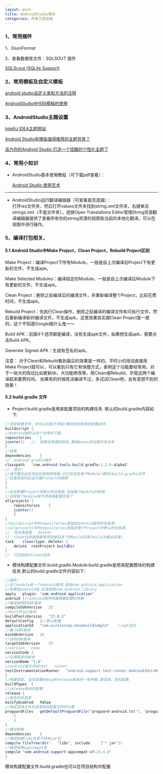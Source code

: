 ```yaml
---
layout: post
title: AndroidStudio相关
categories: 开发工具总结
---
```


### 1、常用插件 ###

1、GsonFormat

2、查看数据库文件：SQLSOUT 插件

[SQLScout (SQLite Support) ](https://plugins.jetbrains.com/plugin/8322-sqlscout-sqlite-support-)  

### 2、常用模板及自定义模板 ###


[android studio自定义类和方法的注释](https://blog.csdn.net/u013168615/article/details/50073257)  


[AndroidStudio中代码模板的使用](https://blog.csdn.net/wubihang/article/details/51228752)  

### 3、AndroidStudio主题设置 ###

[IntelliJ IDEA主题网站](http://color-themes.com/?view=index)  

[Android Studio有哪些值得推荐的主题背景？](https://www.zhihu.com/question/38958773)  

[该为你的Android Studio 打造一个炫酷的个性化主题了](https://juejin.im/post/58ea37ae0ce46300586427b6)  


### 4、常用小知识 ###

- AndroidStudio基本使用教程（可下载pdf查看）：  

	[Android Studio 使用艺术](https://legacy.gitbook.com/book/quanke/android-studio/details)  

----------

- AndroidStudio运行翻译编辑器（可查看是否遗漏）：  
打开res文件夹，然后打开values文件夹找到string.xml文件夹，右键单击strings.xml（不是文件夹），选择Open Translations Editor管理String资源翻译编辑器提供了查看所有你的string资源的视图和当前的本地化翻译。可以在视图中进行操作。

### 5、编译打包相关、 ###

#### 5.1 Android Studio中Make Project，Clean Project，Rebuild Project区别  #### 

Make Project：编译Project下所有Module，一般是自上次编译后Project下有更新的文件，不生成apk。  

Make Selected Modules：编译指定的Module，一般是自上次编译后Module下有更新的文件，不生成apk。  

Clean Project：删除之前编译后的编译文件，并重新编译整个Project，比较花费时间，不生成apk。  

Rebuild Project：先执行Clean操作，删除之前编译的编译文件和可执行文件，然后重新编译新的编译文件，不生成apk，这里效果其实跟Clean Project是一致的，这个不知道Google搞什么鬼～～  

Build APK：前面4个选项都是编译，没有生成apk文件，如果想生成apk，需要点击Build APK。  

Generate Signed APK：生成有签名的apk。  

注意：
对于Clean和Rebuild看到最后的效果是一样的。平时小的改动直接用Make Project就可以，可以看到只有它有快捷方式，表明这个功能要经常用。对于一些大的改动比如更新lib，大功能修改等，用Clean或Rebuild，毕竟这两个编译起来要费时间。
如果有的时候死活编译不过，多试试Clean吧，会有意想不到的效果！

#### 5.2 build.gradle 文件 ####
- Project:build.gradle是用来配置项目的构建任务.	默认的build.gradle内容如下:
```java
//项目构建文件，你可以到各子项目/模块添加常用的配置选项.
buildscript	{
//Android插件从这个仓库中下载
repositories	{
jcenter()	//	依赖仓库源的别名,兼容maven的远程中央仓库
}
//依赖
dependencies	{
//	android	gradle插件
classpath	'com.android.tools.build:gradle:2.2.0-alpha1'
//	提示:
//请不要在此处添加应用程序依赖;它们应该在单个Module(模块)build.gradle文件
//这里添加的应该只是Project的依赖
}
}
//此处配置Project中默认的仓库源,包括每个module的依赖
//这样每个module就不用单独配置仓库了
allprojects	{
	repositories	{
	jcenter()
	}
}
//buildscript中的repositories是指定Android插件的仓库源.
//allprojects中的repositories是指定整个Project中默认的仓库源.
//	任务类型是	Delete
//	clean任务就是删除项目根目录下的build目录(build为输出目录)
task	clean(type:	Delete)	{
	delete	rootProject.buildDir
}
//	打包前执行clean任务
```

- 模块构建配置文件:build.gradle.Module:build.gradle是用来配置模块的构建任务.默认的build.gradle文件内容如下:
```java
//插件:
//这个module是一个android程序,使用com.android.application
//如果是android库,应该使用com.android.library
apply	plugin:	'com.android.application'
android	{//android程序构建需要配置的参数
//编译使用的SDK版本
compileSdkVersion	23
//buildtool版本
buildToolsVersion	"23.0.2"
defaultConfig	{//默认配置
applicationId	"com.wirelessqa.basebuildsample"	//apk包名
//最小SDK版本
minSdkVersion	16
//目标SDK版本
targetSdkVersion	23
//version	code
versionCode	1
//应用程序的版本
versionName	"1.0"
//android单元测试test	runner
testInstrumentationRunner	"android.support.test.runner.AndroidJUnitRunner"
}
//构建类型,	此处配置debug和release版本的一些参数,像混淆、签名配置.
buildTypes	{
//release版本的配置
release	{
//是否开启混淆
minifyEnabled	false
//指定混淆文件及混淆规则配置文件的位置
proguardFiles	getDefaultProguardFile('proguard-android.txt'),	'proguard-rules.pro'
	}
	}
}
//模块依赖
dependencies	{
//编译依赖libs目录下所有jar包
compile	fileTree(dir:	'libs',	include:	['*.jar'])
//编译依赖appcompat库
compile	'com.android.support:appcompat-v7:23.4.0'
}
```
模块构建配置文件:build.gradle也可以在项目结构中配置